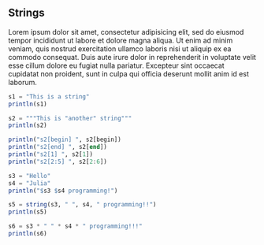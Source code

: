 ---
---

## Strings

Lorem ipsum dolor sit amet, consectetur adipisicing elit, sed do eiusmod
tempor incididunt ut labore et dolore magna aliqua. Ut enim ad minim veniam,
quis nostrud exercitation ullamco laboris nisi ut aliquip ex ea commodo
consequat. Duis aute irure dolor in reprehenderit in voluptate velit esse
cillum dolore eu fugiat nulla pariatur. Excepteur sint occaecat cupidatat non
proident, sunt in culpa qui officia deserunt mollit anim id est laborum.

```julia
s1 = "This is a string"
println(s1)

s2 = """This is "another" string"""
println(s2)

println("s2[begin] ", s2[begin])
println("s2[end] ", s2[end])
println("s2[1] ", s2[1])
println("s2[2:5] ", s2[2:6])

s3 = "Hello"
s4 = "Julia"
println("$s3 $s4 programming!")

s5 = string(s3, " ", s4, " programming!!")
println(s5)

s6 = s3 * " " * s4 * " programming!!!"
println(s6)
```
